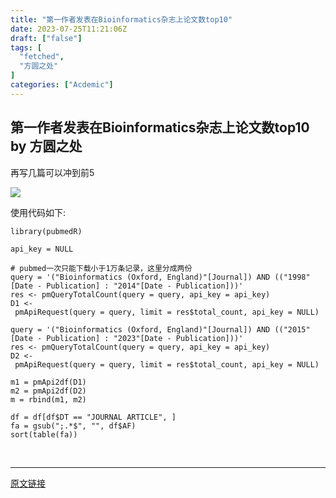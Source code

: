 ```yaml
---
title: "第一作者发表在Bioinformatics杂志上论文数top10"
date: 2023-07-25T11:21:06Z
draft: ["false"]
tags: [
  "fetched",
  "方圆之处"
]
categories: ["Acdemic"]
---
```

第一作者发表在Bioinformatics杂志上论文数top10 by 方圆之处
------
<div><p>再写几篇可以冲到前5</p><p><img data-galleryid="" data-ratio="1.2405405405405405" data-s="300,640" data-src="https://mmbiz.qpic.cn/mmbiz_png/8yoFdJolUibdabmvE78uJlLpfZ0JcfKnd3f0d9PVuUeZkL19sPFoNEib1LrV2iapWRguFKK3W5ULvxLOEF6vN4vpg/640?wx_fmt=png" data-type="png" data-w="740" src="https://mmbiz.qpic.cn/mmbiz_png/8yoFdJolUibdabmvE78uJlLpfZ0JcfKnd3f0d9PVuUeZkL19sPFoNEib1LrV2iapWRguFKK3W5ULvxLOEF6vN4vpg/640?wx_fmt=png"><span></span></p><p>使用代码如下:<br></p><section data-tool="mdnice编辑器" data-website="https://www.mdnice.com"><pre data-tool="mdnice编辑器"><code><span>library</span>(pubmedR)<br><br>api_key = <span>NULL</span><br><br><span># pubmed一次只能下载小于1万条记录，这里分成两份</span><br>query = <span>'("Bioinformatics (Oxford, England)"[Journal]) AND (("1998"[Date - Publication] : "2014"[Date - Publication]))'</span><br>res &lt;- pmQueryTotalCount(query = query, api_key = api_key)<br>D1 &lt;- pmApiRequest(query = query, limit = res$total_count, api_key = <span>NULL</span>)<br><br>query = <span>'("Bioinformatics (Oxford, England)"[Journal]) AND (("2015"[Date - Publication] : "2023"[Date - Publication]))'</span><br>res &lt;- pmQueryTotalCount(query = query, api_key = api_key)<br>D2 &lt;- pmApiRequest(query = query, limit = res$total_count, api_key = <span>NULL</span>)<br><br>m1 = pmApi2df(D1)<br>m2 = pmApi2df(D2)<br>m = rbind(m1, m2)<br><br>df = df[df$DT == <span>"JOURNAL ARTICLE"</span>, ]<br>fa = gsub(<span>";.*$"</span>, <span>""</span>, df$AF)<br>sort(table(fa))<br></code></pre></section><p><br></p><p><mp-style-type data-value="3"></mp-style-type></p></div>  
<hr>
<a href="https://mp.weixin.qq.com/s/HdPE7U5jRqbxI9CE3crRdw",target="_blank" rel="noopener noreferrer">原文链接</a>
